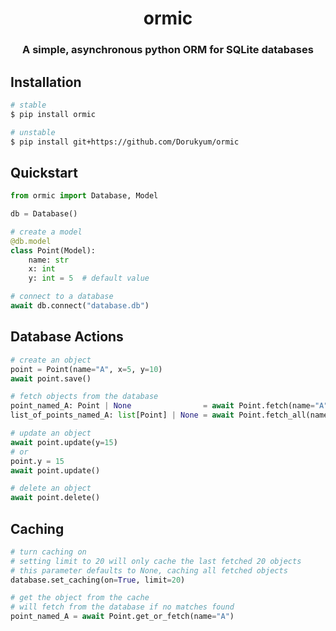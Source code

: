 <center>
    <h1>ormic</h1>
    <h3>A simple, asynchronous python ORM for SQLite databases</h3>
</center>

## Installation
```sh
# stable
$ pip install ormic

# unstable
$ pip install git+https://github.com/Dorukyum/ormic
```

## Quickstart
```py
from ormic import Database, Model

db = Database()

# create a model
@db.model
class Point(Model):
    name: str
    x: int
    y: int = 5  # default value

# connect to a database
await db.connect("database.db")
```

## Database Actions
```py
# create an object
point = Point(name="A", x=5, y=10)
await point.save()

# fetch objects from the database
point_named_A: Point | None                = await Point.fetch(name="A")
list_of_points_named_A: list[Point] | None = await Point.fetch_all(name="A")

# update an object
await point.update(y=15)
# or
point.y = 15
await point.update()

# delete an object
await point.delete()
```

## Caching
```py
# turn caching on
# setting limit to 20 will only cache the last fetched 20 objects
# this parameter defaults to None, caching all fetched objects
database.set_caching(on=True, limit=20)

# get the object from the cache
# will fetch from the database if no matches found
point_named_A = await Point.get_or_fetch(name="A")
```